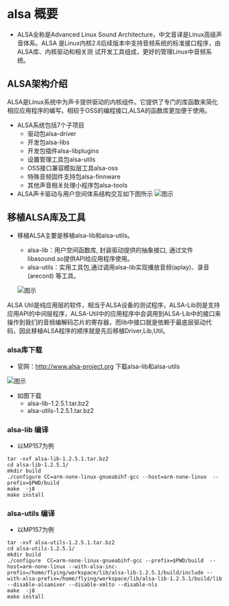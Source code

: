 # alsa 概要

- ALSA全称是Advanced Linux Sound Architecture，中文音译是Linux高级声音体系。ALSA 是Linux内核2.6后续版本中支持音频系统的标准接口程序，由ALSA库、内核驱动和相关测  试开发工具组成，更好的管理Linux中音频系统。

## ALSA架构介绍

ALSA是Linux系统中为声卡提供驱动的内核组件。它提供了专门的库函数来简化相应应用程序的编写。相较于OSS的编程接口,ALSA的函数库更加便于使用。

- ALSA系统包括7个子项目
  - 驱动包alsa-driver
  - 开发包alsa-libs
  - 开发包插件alsa-libplugins
  - 设置管理工具包alsa-utils
  - OSS接口兼容模拟层工具alsa-oss
  - 特殊音频固件支持包alsa-finnware
  - 其他声音相关处理小程序包alsa-tools
- ALSA声卡驱动与用户空间体系结构交互如下图所示
  ![图示](https://gitee.com/mFlying/flying_picgo_img/raw/master/20211002113017.png)

## 移植ALSA库及工具

- 移植ALSA主要是移植alsa-lib和alsa-utils。
  - alsa-lib：用户空间函数库, 封装驱动提供的抽象接口, 通过文件libasound.so提供API给应用程序使用。
  - alsa-utils：实用工具包,通过调用alsa-lib实现播放音频(aplay)、录音(arecord) 等工具。

  ![图示](https://gitee.com/mFlying/flying_picgo_img/raw/master/20211002113248.png)

ALSA Util是纯应用层的软件，相当于ALSA设备的测试程序，ALSA-Lib则是支持应用API的中间层程序，ALSA-Util中的应用程序中会调用到ALSA-Lib中的接口来操作到我们的音频编解码芯片的寄存器，而lib中接口就是依赖于最底层驱动代码，因此移植ALSA程序的顺序就是先后移植Driver,Lib,Util。

### alsa库下载

- 官网：http://www.alsa-project.org 下载alsa-lib和alsa-utils

![图示](https://gitee.com/mFlying/flying_picgo_img/raw/master/20211002113512.png)

- 如图下载
  - alsa-lib-1.2.5.1.tar.bz2
  - alsa-utils-1.2.5.1.tar.bz2

### alsa-lib 编译

- 以MP157为例

```shell
tar -xvf alsa-lib-1.2.5.1.tar.bz2
cd alsa-lib-1.2.5.1/
mkdir build
./configure CC=arm-none-linux-gnueabihf-gcc --host=arm-none-linux  --prefix=$PWD/build  
make  -j8
make install 

```

### alsa-utils 编译

- 以MP157为例

```shell
tar -xvf alsa-utils-1.2.5.1.tar.bz2
cd alsa-utils-1.2.5.1/
mkdir build
./configure  CC=arm-none-linux-gnueabihf-gcc --prefix=$PWD/build  --host=arm-none-linux --with-alsa-inc-prefix=/home/flying/workspace/lib/alsa-lib-1.2.5.1/build/include --with-alsa-prefix=/home/flying/workspace/lib/alsa-lib-1.2.5.1/build/lib --disable-alsamixer --disable-xmlto --disable-nls  
make  -j8
make install 

```
